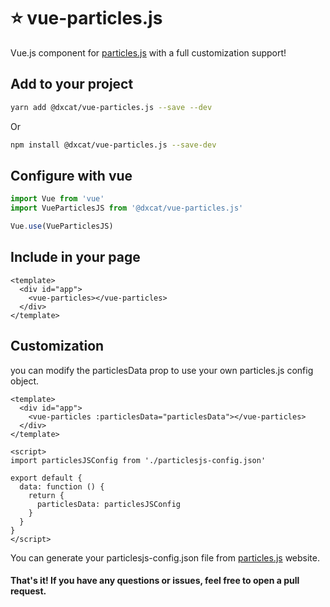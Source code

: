 # :star: vue-particles.js
Vue.js component for [particles.js](https://vincentgarreau.com/particles.js/) with a full customization support!

## Add to your project
```bash
yarn add @dxcat/vue-particles.js --save --dev
```
Or
```bash
npm install @dxcat/vue-particles.js --save-dev
```

## Configure with vue
```javascript
import Vue from 'vue'
import VueParticlesJS from '@dxcat/vue-particles.js'

Vue.use(VueParticlesJS)
```

## Include in your page
```vue
<template>
  <div id="app">
    <vue-particles></vue-particles>
  </div>
</template>
```

## Customization
you can modify the particlesData prop to use your own particles.js config object.
```vue
<template>
  <div id="app">
    <vue-particles :particlesData="particlesData"></vue-particles>
  </div>
</template>

<script>
import particlesJSConfig from './particlesjs-config.json'

export default {
  data: function () {
    return {
      particlesData: particlesJSConfig
    }
  }
}
</script>
```
You can generate your particlesjs-config.json file from [particles.js](https://vincentgarreau.com/particles.js/) website.

#### That's it! If you have any questions or issues, feel free to open a pull request.
